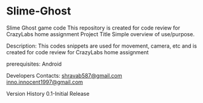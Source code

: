 # Slime-Ghost
Slime Ghost game code
This repository is created for code review for CrazyLabs home assignment 
Project Title
Simple overview of use/purpose.

Description:
This codes snippets are used for movement, camera, etc and is created for code review for CrazyLabs home assignment 

prerequisites: Android 

Developers Contacts:
shravab587@gmail.com
inno.innocent1997@gmail.com

Version History
0.1-Initial Release
